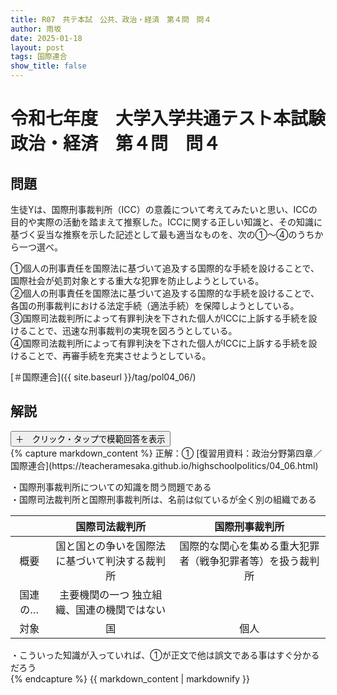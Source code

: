 ```yaml
---
title: R07　共テ本試　公共、政治・経済　第４問　問４
author: 雨坂
date: 2025-01-18
layout: post
tags: 国際連合
show_title: false
---
```

  
# 令和七年度　大学入学共通テスト本試験　政治・経済　第４問　問４  
  
## 問題  
生徒Yは、国際刑事裁判所（ICC）の意義について考えてみたいと思い、ICCの目的や実際の活動を踏まえて推察した。ICCに関する正しい知識と、その知識に基づく妥当な推察を示した記述として最も適当なものを、次の①～④のうちから一つ選べ。  
  
①個人の刑事責任を国際法に基づいて追及する国際的な手続を設けることで、国際社会が処罰対象とする重大な犯罪を防止しようとしている。  
②個人の刑事責任を国際法に基づいて追及する国際的な手続を設けることで、各国の刑事裁判における法定手続（適法手続）を保障しようとしている。  
③国際司法裁判所によって有罪判決を下された個人がICCに上訴する手続を設けることで、迅速な刑事裁判の実現を図ろうとしている。  
④国際司法裁判所によって有罪判決を下された個人がICCに上訴する手続を設けることで、再審手続を充実させようとしている。  
  
[＃国際連合]({{ site.baseurl }}/tag/pol04_06/)  
  
## 解説  
<div class="collapsible">
  <button class="collapsible-button">＋　クリック・タップで模範回答を表示</button>
  <div class="collapsible-content">
    {% capture markdown_content %}
正解：①  
[復習用資料：政治分野第四章／国際連合](https://teacheramesaka.github.io/highschoolpolitics/04_06.html)  
  
・国際刑事裁判所についての知識を問う問題である  
・国際司法裁判所と国際刑事裁判所は、名前は似ているが全く別の組織である  
  
||国際司法裁判所|国際刑事裁判所|
|:---:|:---:|:---:|
|概要|国と国との争いを国際法に基づいて判決する裁判所|国際的な関心を集める重大犯罪者（戦争犯罪者等）を扱う裁判所|
|国連の…|主要機関の一つ	独立組織、国連の機関ではない|
|対象|国|個人|
  
・こういった知識が入っていれば、①が正文で他は誤文である事はすぐ分かるだろう  
    {% endcapture %}
    {{ markdown_content | markdownify }}
  </div>
</div>